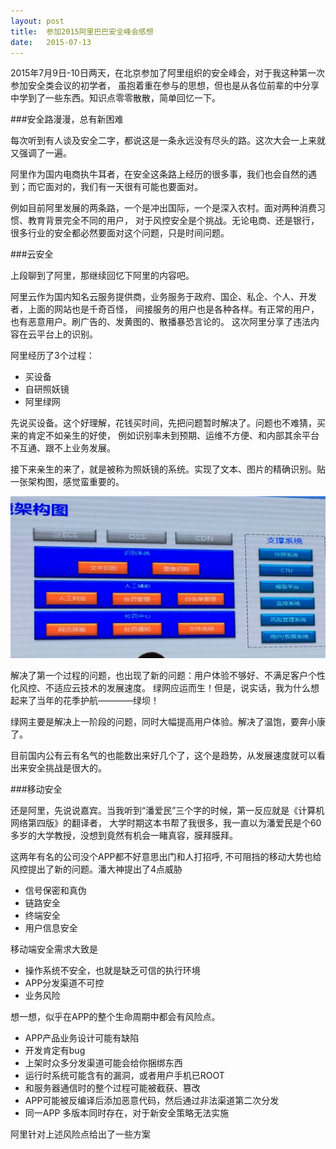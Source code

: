 ```yaml
---
layout: post
title:  参加2015阿里巴巴安全峰会感想
date:   2015-07-13
---
```


2015年7月9日-10日两天，在北京参加了阿里组织的安全峰会，对于我这种第一次参加安全类会议的初学者，
虽抱着重在参与的思想，但也是从各位前辈的中分享中学到了一些东西。知识点零零散散，简单回忆一下。

###安全路漫漫，总有新困难

每次听到有人谈及安全二字，都说这是一条永远没有尽头的路。这次大会一上来就又强调了一遍。

阿里作为国内电商执牛耳者，在安全这条路上经历的很多事，我们也会自然的遇到；而它面对的，我们有一天很有可能也要面对。

例如目前阿里发展的两条路，一个是冲出国际，一个是深入农村。面对两种消费习惯、教育背景完全不同的用户，
对于风控安全是个挑战。无论电商、还是银行，很多行业的安全都必然要面对这个问题，只是时间问题。

###云安全

上段聊到了阿里，那继续回忆下阿里的内容吧。

阿里云作为国内知名云服务提供商，业务服务于政府、国企、私企、个人、开发者，上面的网站也是千奇百怪，
间接服务的用户也是各种各样。有正常的用户，也有恶意用户。刷广告的、发黄图的、散播暴恐言论的。
这次阿里分享了违法内容在云平台上的识别。

阿里经历了3个过程：

* 买设备
* 自研照妖镜
* 阿里绿网

先说买设备。这个好理解，花钱买时间，先把问题暂时解决了。问题也不难猜，买来的肯定不如亲生的好使，
例如识别率未到预期、运维不方便、和内部其余平台不互通、跟不上业务发展。

接下来亲生的来了，就是被称为照妖镜的系统。实现了文本、图片的精确识别。贴一张架构图，感觉蛮重要的。

<img src="/images/posts/zyj-architecture.jpg"/>

解决了第一个过程的问题，也出现了新的问题：用户体验不够好、不满足客户个性化风控、不适应云技术的发展速度。
绿网应运而生！但是，说实话，我为什么想起来了当年的花季护航————绿坝！

绿网主要是解决上一阶段的问题，同时大幅提高用户体验。解决了温饱，要奔小康了。

目前国内公有云有名气的也能数出来好几个了，这个是趋势，从发展速度就可以看出来安全挑战是很大的。

###移动安全

还是阿里，先说说嘉宾。当我听到“潘爱民”三个字的时候，第一反应就是《计算机网络第四版》的翻译者，
大学时期这本书帮了我很多，我一直以为潘爱民是个60多岁的大学教授，没想到竟然有机会一睹真容，膜拜膜拜。

这两年有名的公司没个APP都不好意思出门和人打招呼, 不可阻挡的移动大势也给风控提出了新的问题。潘大神提出了4点威胁

* 信号保密和真伪
* 链路安全
* 终端安全
* 用户信息安全

移动端安全需求大致是

* 操作系统不安全，也就是缺乏可信的执行环境
* APP分发渠道不可控
* 业务风险

想一想，似乎在APP的整个生命周期中都会有风险点。

* APP产品业务设计可能有缺陷
* 开发肯定有bug
* 上架时众多分发渠道可能会给你捆绑东西
* 运行时系统可能含有的漏洞，或者用户手机已ROOT
* 和服务器通信时的整个过程可能被截获、篡改
* APP可能被反编译后添加恶意代码，然后通过非法渠道第二次分发
* 同一APP 多版本同时存在，对于新安全策略无法实施

阿里针对上述风险点给出了一些方案

